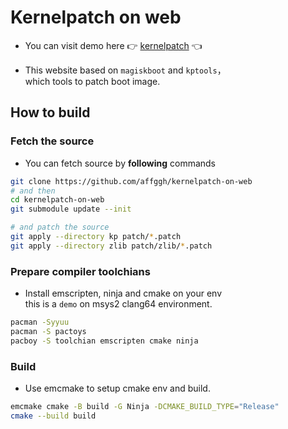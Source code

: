 # Kernelpatch on web
- You can visit demo here 👉 [kernelpatch](https://kernelpatch-on-web.pages.dev) 👈

- This website based on `magiskboot` and `kptools`，    
which tools to patch boot image.

## How to build
### Fetch the source
- You can fetch source by **following** commands
```bash
git clone https://github.com/affggh/kernelpatch-on-web
# and then
cd kernelpatch-on-web
git submodule update --init

# and patch the source
git apply --directory kp patch/*.patch
git apply --directory zlib patch/zlib/*.patch
```

### Prepare compiler toolchians
- Install emscripten, ninja and cmake on your env    
this is a `demo` on msys2 clang64 environment.
```bash
pacman -Syyuu
pacman -S pactoys
pacboy -S toolchian emscripten cmake ninja
```

### Build
- Use emcmake to setup cmake env and build.
```bash
emcmake cmake -B build -G Ninja -DCMAKE_BUILD_TYPE="Release"
cmake --build build
```
